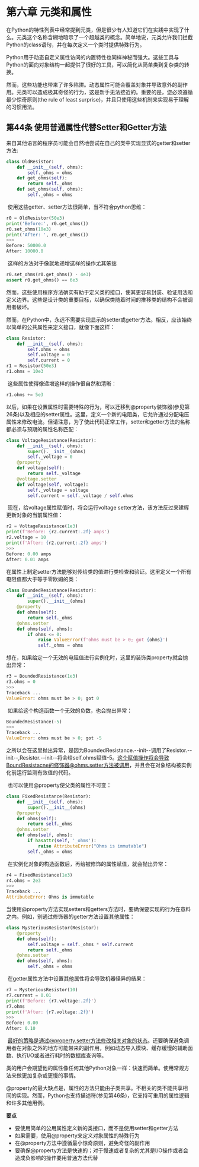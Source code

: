 # 第六章 元类和属性

​		在Python的特性列表中经常提到元类，但是很少有人知道它们在实践中实现了什么。元类这个名称含糊地暗示了一个超越类的概念。简单地说，元类允许我们拦截Python的class语句，并在每次定义一个类时提供特殊行为。

​		Python用于动态自定义属性访问的内置特性也同样神秘而强大。这些工具与Python的面向对象结构一起提供了很好的工具，可以简化从简单类到复杂类的转换。

​		然而，这些功能也带来了许多陷阱。动态属性可能会覆盖对象并导致意外的副作用。元类可以造成极其奇怪的行为，这是新手无法接近的。重要的是，您必须遵循最少惊奇原则(the rule of least surprise)，并且只使用这些机制来实现易于理解的习惯用法。

## 第44条 使用普通属性代替Setter和Getter方法

​		来自其他语言的程序员可能会自然地尝试在自己的类中实现显式的getter和setter方法:

~~~python
class OldResistor:
    def __init__(self, ohms):
    	self._ohms = ohms
    def get_ohms(self):
    	return self._ohms
    def set_ohms(self, ohms):
    	self._ohms = ohms
~~~

​		使用这些getter、setter方法很简单，当不符合python思维：

~~~python
r0 = OldResistor(50e3)
print('Before:', r0.get_ohms())
r0.set_ohms(10e3)
print('After: ', r0.get_ohms())
>>>
Before: 50000.0
After: 10000.0
~~~

​		这样的方法对于像就地递增这样的操作尤其笨拙

~~~python
r0.set_ohms(r0.get_ohms() - 4e3)
assert r0.get_ohms() == 6e3
~~~

​		然而，这些使用程序方法确实有助于定义类的接口，使其更容易封装、验证用法和定义边界。这些是设计类的重要目标，以确保类随着时间的推移类的结构不会被调用者破坏。

​		然而，在Python中，永远不需要实现显示的setter或getter方法。相反，应该始终以简单的公共属性来定义接口，就像下面这样：

~~~python
class Resistor:
    def __init__(self, ohms):
        self.ohms = ohms
        self.voltage = 0
        self.current = 0
r1 = Resistor(50e3)
r1.ohms = 10e3
~~~

​		这些属性使得像递增这样的操作很自然和清晰：

~~~python
r1.ohms += 5e3
~~~

​		以后，如果在设置属性时需要特殊的行为，可以迁移到@property装饰器(参见第26条)以及相应的setter属性。这里，定义一个新的电阻类，它允许通过分配电压属性来修改电流。但请注意，为了使此代码正常工作，setter和getter方法的名称都必须与预期的属性名称匹配：

~~~python
class VoltageResistance(Resistor):
    def __init__(self, ohms):
        super().__init__(ohms)
        self._voltage = 0
    @property
    def voltage(self):
    	return self._voltage
    @voltage.setter
    def voltage(self, voltage):
        self._voltage = voltage
        self.current = self._voltage / self.ohms
~~~

​		现在，给voltage属性赋值时，将会运行voltage setter方法，该方法反过来建辉更新对象的当前属性值：

~~~python
r2 = VoltageResistance(1e3)
print(f'Before: {r2.current:.2f} amps')
r2.voltage = 10
print(f'After: {r2.current:.2f} amps')
>>>
Before: 0.00 amps
After: 0.01 amps
~~~

​		在属性上制定setter方法能够对传给类的值进行类检查和验证。这里定义一个所有电阻值都大于等于零欧姆的类：

~~~python
class BoundedResistance(Resistor):
    def __init__(self, ohms):
        super().__init__(ohms)
    @property
    def ohms(self):
        return self._ohms
    @ohms.setter
    def ohms(self, ohms):
        if ohms <= 0:
            raise ValueError(f'ohms must be > 0; got {ohms}')
            self._ohms = ohms
~~~

​		想在，如果给定一个无效的电阻值进行实例化时，这里的装饰类property就会抛出异常：

~~~python
r3 = BoundedResistance(1e3)
r3.ohms = 0
>>>
Traceback ...
ValueError: ohms must be > 0; got 0
~~~

​		如果给这个构造函数一个无效的负数，也会抛出异常：

~~~python
BoundedResistance(-5)
>>>
Traceback ...
ValueError: ohms must be > 0; got -5
~~~

​		之所以会在这里抛出异常，是因为BoundedResistance.--init--调用了Resistor.--init--,Resistor.--init--将会给self.ohms赋值-5。这个赋值操作将会导致BoundResistacne的修饰器@ohms.setter方法被调用，并且会在对象结构被实例化前运行监测有效值的代码。

​		也可以使用@property使父类的属性不可变：

~~~python
class FixedResistance(Resistor):
    def __init__(self, ohms):
    	super().__init__(ohms)
    @property
    def ohms(self):
    	return self._ohms
    @ohms.setter
    def ohms(self, ohms):
    	if hasattr(self, '_ohms'):
    		raise AttributeError("Ohms is immutable")
		self._ohms = ohms
~~~

​		在实例化对象的构造函数后，再给被修饰的属性赋值，就会抛出异常：

~~~python
r4 = FixedResistance(1e3)
r4.ohms = 2e3
>>>
Traceback ...
AttributeError: Ohms is immutable
~~~

​		当使用@property方法实现setters和getters方法时，要确保要实现的行为在意料之内。例如，别通过修饰器的getter方法设置其他属性：

~~~python
class MysteriousResistor(Resistor):
    @property
    def ohms(self):
        self.voltage = self._ohms * self.current
        return self._ohms
    @ohms.setter
    def ohms(self, ohms):
    	self._ohms = ohms
~~~

​		在getter属性方法中设置其他属性将会导致机器怪异的结果：

~~~python
r7 = MysteriousResistor(10)
r7.current = 0.01
print(f'Before: {r7.voltage:.2f}')
r7.ohms
print(f'After: {r7.voltage:.2f}')
>>>
Before: 0.00
After: 0.10
~~~

​		最好的策略是通过@property.setter方法修改相关对象的状态。还要确保避免调用者在对象之外的地方可能带来的副作用，例如动态导入模块、缓存缓慢的辅助函数、执行I/O或者进行耗时的数据库查询等。

​		类的用户会期望他的属性像任何其他Python对象一样：快速而简单。使用常规方法来做更加复杂或更慢的事情。

​		@property的最大缺点是，属性的方法只能由子类共享。不相关的类不能共享相同的实现。然而，Python也支持描述符(参见第46条)，它支持可重用的属性逻辑和许多其他用例。

**要点**	

* 要使用简单的公用属性定义新的类接口，而不是使用setter和getter方法
* 如果需要，使用@property来定义对象属性的特殊行为
* 在@property方法中遵循最小惊奇原则，避免奇怪的副作用
* 要确保@property方法是快速的；对于慢速或者复杂的尤其是I/O操作或者会造成负影响的操作要用普通方法代替

